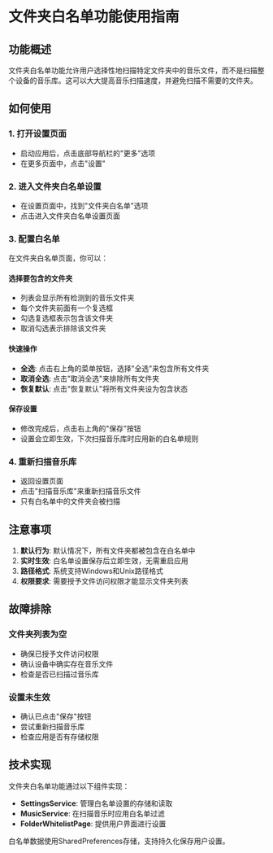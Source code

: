# 文件夹白名单功能使用指南

## 功能概述
文件夹白名单功能允许用户选择性地扫描特定文件夹中的音乐文件，而不是扫描整个设备的音乐库。这可以大大提高音乐扫描速度，并避免扫描不需要的文件夹。

## 如何使用

### 1. 打开设置页面
- 启动应用后，点击底部导航栏的"更多"选项
- 在更多页面中，点击"设置"

### 2. 进入文件夹白名单设置
- 在设置页面中，找到"文件夹白名单"选项
- 点击进入文件夹白名单设置页面

### 3. 配置白名单
在文件夹白名单页面，你可以：

#### 选择要包含的文件夹
- 列表会显示所有检测到的音乐文件夹
- 每个文件夹前面有一个复选框
- 勾选复选框表示包含该文件夹
- 取消勾选表示排除该文件夹

#### 快速操作
- **全选**: 点击右上角的菜单按钮，选择"全选"来包含所有文件夹
- **取消全选**: 点击"取消全选"来排除所有文件夹
- **恢复默认**: 点击"恢复默认"将所有文件夹设为包含状态

#### 保存设置
- 修改完成后，点击右上角的"保存"按钮
- 设置会立即生效，下次扫描音乐库时应用新的白名单规则

### 4. 重新扫描音乐库
- 返回设置页面
- 点击"扫描音乐库"来重新扫描音乐文件
- 只有白名单中的文件夹会被扫描

## 注意事项

1. **默认行为**: 默认情况下，所有文件夹都被包含在白名单中
2. **实时生效**: 白名单设置保存后立即生效，无需重启应用
3. **路径格式**: 系统支持Windows和Unix路径格式
4. **权限要求**: 需要授予文件访问权限才能显示文件夹列表

## 故障排除

### 文件夹列表为空
- 确保已授予文件访问权限
- 确认设备中确实存在音乐文件
- 检查是否已扫描过音乐库

### 设置未生效
- 确认已点击"保存"按钮
- 尝试重新扫描音乐库
- 检查应用是否有存储权限

## 技术实现

文件夹白名单功能通过以下组件实现：

- **SettingsService**: 管理白名单设置的存储和读取
- **MusicService**: 在扫描音乐时应用白名单过滤
- **FolderWhitelistPage**: 提供用户界面进行设置

白名单数据使用SharedPreferences存储，支持持久化保存用户设置。